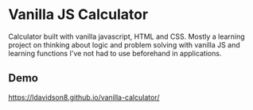 # Vanilla JS Calculator

Calculator built with vanilla javascript, HTML and CSS. Mostly a learning project on thinking about logic and problem solving with vanilla JS and learning functions I've not had to use beforehand in applications.
## Demo

https://ldavidson8.github.io/vanilla-calculator/
